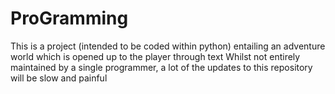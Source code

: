 # ProGramming
This is a project (intended to be coded within python) entailing an adventure world which is opened up to the player through text
Whilst not entirely maintained by a single programmer, a lot of the updates to this repository will be slow and painful
